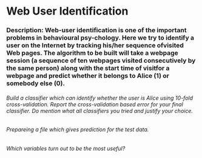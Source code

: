 # Web User Identification


### Description: Web-user identification is one of the important problems in behavioural psy-chology. Here we try to identify a user on the Internet by tracking his/her sequence ofvisited Web pages. The algorithm to be built will take a webpage session (a sequence of ten webpages visited consecutively by the same person) along with the start time of visitfor a webpage and predict whether it belongs to Alice (1) or somebody else (0). 

###### Build a classifier which can identify whether the user is Alice using 10-fold cross-validation. Report the cross-validation based error for your final classifier. Do mention what all classifiers you tried and justify your choice.

###### Prepareing a file which gives prediction for the test data.

###### Which variables turn out to be the most useful?
